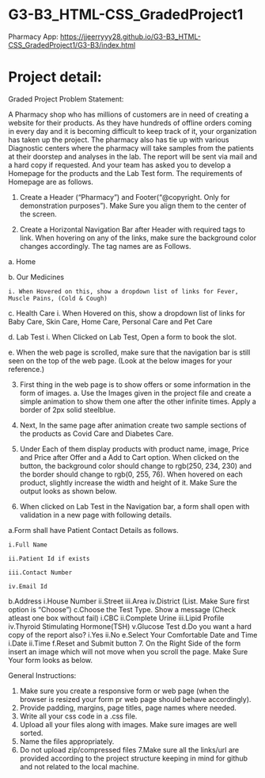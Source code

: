 # G3-B3_HTML-CSS_GradedProject1

Pharmacy App: https://jjeerryyy28.github.io/G3-B3_HTML-CSS_GradedProject1/G3-B3/index.html

# Project detail:

Graded Project
Problem Statement:

A Pharmacy shop who has millions of customers are in need of creating a website for their products. As they have hundreds of offline orders coming in every day and it is becoming difficult to keep track of it, your organization has taken up the project. The pharmacy also has tie up with various Diagnostic centers where the pharmacy will take samples from the patients at their doorstep and analyses in the lab. The report will be sent via mail and a hard copy if requested. And your team has asked you to develop a Homepage for the products and the Lab Test form. The requirements of Homepage are as follows.

1. Create a Header (“Pharmacy”) and Footer(“@copyright. Only for demonstration purposes”). Make Sure you align them to the center of the screen.

2. Create a Horizontal Navigation Bar after Header with required tags to link. When hovering on any of the links, make sure the background color changes accordingly. The tag names are as Follows.

  a. Home

  b. Our Medicines

    i. When Hovered on this, show a dropdown list of links for Fever, Muscle Pains, (Cold & Cough)

c. Health Care
  i. When Hovered on this, show a dropdown list of links for Baby Care, Skin Care, Home Care, Personal Care and Pet Care
  
d. Lab Test
  i. When Clicked on Lab Test, Open a form to book the slot.

e. When the web page is scrolled, make sure that the navigation bar is still seen on the top of the web page.
  (Look at the below images for your reference.)

3. First thing in the web page is to show offers or some information in the form of images.
  a. Use the Images given in the project file and create a simple animation to show them one after the other infinite times. Apply a border of 2px solid steelblue.

4. Next, In the same page after animation create two sample sections of the products as Covid Care and Diabetes Care.
5. Under Each of them display products with product name, image, Price and Price after Offer and a Add to Cart option. When clicked on the button, the background color should change to rgb(250, 234, 230) and the border should change to rgb(0, 255, 76). When hovered on each product, slightly increase the width and height of it. Make Sure the output looks as shown below.

6. When clicked on Lab Test in the Navigation bar, a form shall open with validation in a new page with following details.

  a.Form shall have Patient Contact Details as follows.
  
    i.Full Name
    
    ii.Patient Id if exists
    
    iii.Contact Number
    
    iv.Email Id
  b.Address
    i.House Number
    ii.Street
    iii.Area
    iv.District (List. Make Sure first option is “Choose”)
  c.Choose the Test Type. Show a message (Check atleast one box without fail)
    i.CBC
    ii.Complete Urine
    iii.Lipid Profile
    iv.Thyroid Stimulating Hormone(TSH)
    v.Glucose Test
  d.Do you want a hard copy of the report also?
    i.Yes
    ii.No
  e.Select Your Comfortable Date and Time
    i.Date
    ii.Time
  f.Reset and Submit button
7. On the Right Side of the form insert an image which will not move when you scroll the page. Make Sure Your form looks as below.

General Instructions:

1. Make sure you create a responsive form or web page (when the browser is resized your form pr web page should behave accordingly).
2. Provide padding, margins, page titles, page names where needed.
3. Write all your css code in a .css file.
4. Upload all your files along with images. Make sure images are well sorted.
5. Name the files appropriately.
6. Do not upload zip/compressed files
7.Make sure all the links/url are provided according to the project structure keeping in mind for github and not related to the local machine.
